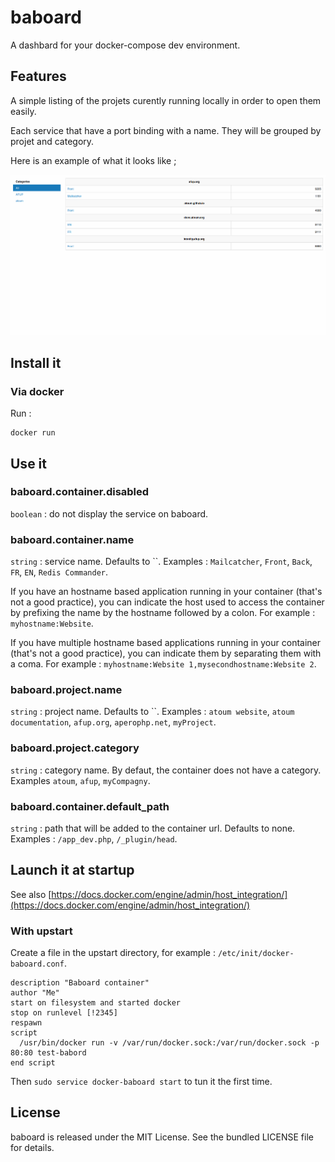 # baboard

A dashbard for your docker-compose dev environment.

## Features

A simple listing of the projets curently running locally in order to open them easily.

Each service that have a port binding with a name. They will be grouped by projet and category.

Here is an example of what it looks like ;

![Screenshot](doc/screenshot.png)

## Install it

### Via docker

Run :
```
docker run 
```

## Use it

### baboard.container.disabled

`boolean` : do not display the service on baboard.

### baboard.container.name

`string` : service name. Defaults to ``. Examples : `Mailcatcher`, `Front`, `Back`, `FR`, `EN`, `Redis Commander`.
 
If you have an hostname based application running in your container (that's not a good practice), you can indicate the host used to access the container by prefixing the name by the hostname followed by a colon. For example : `myhostname:Website`.

If you have multiple hostname based applications running in your container (that's not a good practice), you can indicate them by separating them with a coma. For example : `myhostname:Website 1,mysecondhostname:Website 2`.

### baboard.project.name

`string` : project name. Defaults to ``. Examples : `atoum website`, `atoum documentation`, `afup.org`, `aperophp.net`, `myProject`. 

### baboard.project.category

`string` : category name. By defaut, the container does not have a category. Examples `atoum`, `afup`, `myCompagny`.

### baboard.container.default_path

`string` : path that will be added to the container url. Defaults to none. Examples : `/app_dev.php`, `/_plugin/head`.
 

## Launch it at startup

See also [https://docs.docker.com/engine/admin/host_integration/](https://docs.docker.com/engine/admin/host_integration/)

### With upstart

Create a file in the upstart directory, for example : `/etc/init/docker-baboard.conf`.

```
description "Baboard container"
author "Me"
start on filesystem and started docker
stop on runlevel [!2345]
respawn
script
  /usr/bin/docker run -v /var/run/docker.sock:/var/run/docker.sock -p 80:80 test-babord
end script
```

Then `sudo service docker-baboard start` to tun it the first time.

## License

baboard is released under the MIT License. See the bundled LICENSE file for details.


